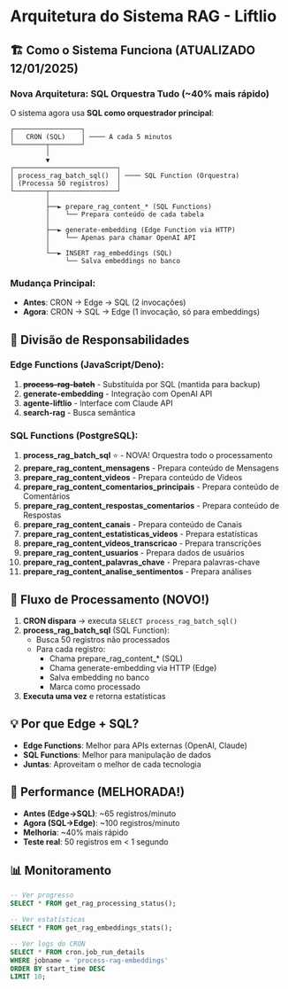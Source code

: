 # Arquitetura do Sistema RAG - Liftlio

## 🏗️ Como o Sistema Funciona (ATUALIZADO 12/01/2025)

### Nova Arquitetura: SQL Orquestra Tudo (~40% mais rápido)

O sistema agora usa **SQL como orquestrador principal**:

```
┌─────────────────┐
│   CRON (SQL)    │ ──── A cada 5 minutos
└────────┬────────┘
         │
         ▼
┌──────────────────────────┐
│ process_rag_batch_sql()  │ ──── SQL Function (Orquestra)
│ (Processa 50 registros)  │
└────────┬─────────────────┘
         │
         ├──► prepare_rag_content_* (SQL Functions)
         │    └── Prepara conteúdo de cada tabela
         │
         ├──► generate-embedding (Edge Function via HTTP)
         │    └── Apenas para chamar OpenAI API
         │
         └──► INSERT rag_embeddings (SQL)
              └── Salva embeddings no banco
```

### Mudança Principal:
- **Antes**: CRON → Edge → SQL (2 invocações)
- **Agora**: CRON → SQL → Edge (1 invocação, só para embeddings)

## 📝 Divisão de Responsabilidades

### Edge Functions (JavaScript/Deno):
1. ~~**process-rag-batch**~~ - Substituída por SQL (mantida para backup)
2. **generate-embedding** - Integração com OpenAI API
3. **agente-liftlio** - Interface com Claude API
4. **search-rag** - Busca semântica

### SQL Functions (PostgreSQL):
1. **process_rag_batch_sql** ⭐ - NOVA! Orquestra todo o processamento
2. **prepare_rag_content_mensagens** - Prepara conteúdo de Mensagens
3. **prepare_rag_content_videos** - Prepara conteúdo de Videos
4. **prepare_rag_content_comentarios_principais** - Prepara conteúdo de Comentários
5. **prepare_rag_content_respostas_comentarios** - Prepara conteúdo de Respostas
6. **prepare_rag_content_canais** - Prepara conteúdo de Canais
7. **prepare_rag_content_estatisticas_videos** - Prepara estatísticas
8. **prepare_rag_content_videos_transcricao** - Prepara transcrições
9. **prepare_rag_content_usuarios** - Prepara dados de usuários
10. **prepare_rag_content_palavras_chave** - Prepara palavras-chave
11. **prepare_rag_content_analise_sentimentos** - Prepara análises

## 🔄 Fluxo de Processamento (NOVO!)

1. **CRON dispara** → executa `SELECT process_rag_batch_sql()`
2. **process_rag_batch_sql** (SQL Function):
   - Busca 50 registros não processados
   - Para cada registro:
     - Chama prepare_rag_content_* (SQL)
     - Chama generate-embedding via HTTP (Edge)
     - Salva embedding no banco
     - Marca como processado
3. **Executa uma vez** e retorna estatísticas

## 💡 Por que Edge + SQL?

- **Edge Functions**: Melhor para APIs externas (OpenAI, Claude)
- **SQL Functions**: Melhor para manipulação de dados
- **Juntas**: Aproveitam o melhor de cada tecnologia

## 🚀 Performance (MELHORADA!)

- **Antes (Edge→SQL)**: ~65 registros/minuto
- **Agora (SQL→Edge)**: ~100 registros/minuto
- **Melhoria**: ~40% mais rápido
- **Teste real**: 50 registros em < 1 segundo

## 📊 Monitoramento

```sql
-- Ver progresso
SELECT * FROM get_rag_processing_status();

-- Ver estatísticas
SELECT * FROM get_rag_embeddings_stats();

-- Ver logs do CRON
SELECT * FROM cron.job_run_details 
WHERE jobname = 'process-rag-embeddings' 
ORDER BY start_time DESC 
LIMIT 10;
```